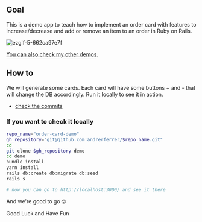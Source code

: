 ## Goal
This is a demo app to teach how to implement an order card with features to increase/decrease and add or remove an item to an order in Ruby on Rails.

![ezgif-5-662ca97e7f](https://user-images.githubusercontent.com/45776359/156179797-b98ef3b0-66ba-4689-aa5c-ba783ff7a41f.gif)

[You can also check my other demos](https://github.com/andrerferrer/dedemos/blob/master/README.md#ded%C3%A9mos).

## How to

We will generate some cards. Each card will have some buttons + and - that will change the DB accordingly. Run it locally to see it in action. 

- [check the commits](https://github.com/andrerferrer/order-card-demo/commits/master)

### If you want to check it locally
```sh
repo_name="order-card-demo"
gh_repository="git@github.com:andrerferrer/$repo_name.git"
cd
git clone $gh_repository demo
cd demo
bundle install
yarn install
rails db:create db:migrate db:seed
rails s

# now you can go to http://localhost:3000/ and see it there
```

And we're good to go 🤓

Good Luck and Have Fun
